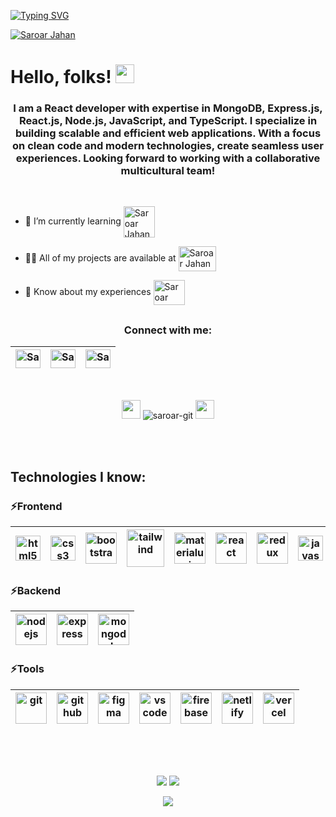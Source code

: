 [![Typing SVG](https://readme-typing-svg.herokuapp.com?font=Raleway&weight=700&size=30&pause=1000&color=F7E600&center=true&vCenter=true&width=1080&lines=Md.+Saroar+Jahan;React+Developer;Frontend+Developer;MERN-Stack+Developer)](https://git.io/typing-svg)

<a href="https://saroar-jahan.netlify.app/" target="blank"><img align="center" src="https://i.ibb.co/g96v4xF/Linked-In-Banner.png" alt="Saroar Jahan" /></a>

# Hello, folks! <img src="https://raw.githubusercontent.com/MartinHeinz/MartinHeinz/master/wave.gif" width="30px">
<h3 align="center">I am a React developer with expertise in MongoDB, Express.js, React.js, Node.js, JavaScript, and TypeScript. I specialize in building scalable and efficient web applications. With a focus on clean code and modern technologies, create seamless user experiences. Looking forward to working with a collaborative multicultural team!</h3>

<br>

- 🌱 I’m currently learning   <img align="center" src="https://github.com/detain/svg-logos/blob/master/svg/n/next-js.svg" alt="Saroar Jahan" height="50" width="50" />

- 👨‍💻 All of my projects are available at   <a href="https://saroar-jahan.netlify.app/" target="blank"><img align="center" src="https://github.com/detain/svg-logos/blob/master/svg/p/portfolio.svg" alt="Saroar Jahan" height="40" width="60" /></a>

- 📄 Know about my experiences   <a href="https://drive.google.com/file/d/1Fp3Pq5HopGmBpL43Hb5uTebNiwcaaah_/view?usp=sharing" target="blank"><img align="center" src="https://github.com/detain/svg-logos/blob/master/svg/r/resume.svg" alt="Saroar Jahan" height="40" width="50" /></a>

## <h3 align="center">Connect with me:</h3>
<div align="center">

 | <a href="https://www.linkedin.com/in/saroar-in/" target="_blank"><img align="center" src="https://raw.githubusercontent.com/rahuldkjain/github-profile-readme-generator/master/src/images/icons/Social/linked-in-alt.svg" alt="Saroar Jahan" height="30" width="40" /></a> | <a href="https://wa.me/01615344922" target="_blank"><img align="center" src="https://github.com/dheereshagrwal/colored-icons/blob/master/public/logos/whatsapp/whatsapp.svg" alt="Saroar Jahan" height="30" width="40" /></a> | <a href="https://discord.com/channels/@saroarjahan" target="_blank"><img align="center" src="https://raw.githubusercontent.com/rahuldkjain/github-profile-readme-generator/master/src/images/icons/Social/discord.svg" alt="Saroar Jahan" height="30" width="40" /></a> |
 | --------------------------------------------------------------------------------------------------------------------- | --------------------------------------------------------------------------------------------------- | ------------------------------------------------------------------------------------------------------------------ |
</div>

<br>
<p align="center"> <img src="https://media.giphy.com/media/iY8CRBdQXODJSCERIr/giphy.gif" width="30px"> <img src="https://komarev.com/ghpvc/?username=saroar-git&label=Profile%20views&color=0e75b6&style=flat" alt="saroar-git" /> <img src="https://media.giphy.com/media/iY8CRBdQXODJSCERIr/giphy.gif" width="30px"> </p>
<br> <br>

## Technologies I know:

### ⚡Frontend

| <img src="https://github.com/detain/svg-logos/blob/master/svg/h/html-1.svg" alt="html5" width="40"/> | <img src="https://github.com/detain/svg-logos/blob/master/svg/c/css-3.svg" alt="css3" width="40"/> | <img src="https://github.com/detain/svg-logos/blob/master/svg/b/bootstrap-5-1.svg" alt="bootstrap" width="50"/> | <img src="https://github.com/detain/svg-logos/blob/master/svg/t/tailwind-css-1-2.svg" alt="tailwind" width="60"/> | <img src="https://github.com/detain/svg-logos/blob/master/svg/m/material-ui-1.svg" alt="materialui" width="50"/> | <img src="https://github.com/detain/svg-logos/blob/master/svg/r/react-1.svg" alt="react" width="50"/> | <img src="https://github.com/detain/svg-logos/blob/master/svg/r/redux.svg" alt="redux" width="50"/> | <img src="https://github.com/detain/svg-logos/blob/master/svg/j/javascript-1.svg" alt="javascript" width="40"/> | <img src="https://cdn.jsdelivr.net/gh/devicons/devicon/icons/typescript/typescript-original.svg" alt="typescript" width="50"/> |
|  ---------------------------------------------------------------------------------------------------------------------------------- | ---------------------------------------------------------------------------------------------------------------------------------------------- | --------------------------------------------------------------------------------------------------------- | ------------------------------------------------------------------------------------------------------------------------------------------- | --------------------------------------------------------------------------------------------------------------- | ------------------------------------------------------------------------------------------------------------------------------- | ------------------------------------------------------------------------------------------------------------------------------- | ------------------------------------------------------------------------------------------------------------------------------- | ------------------------------------------------------------------------------------------------------------------------------- |

### ⚡Backend

| <img src="https://github.com/detain/svg-logos/blob/master/svg/n/nodejs.svg" alt="nodejs" width="50"/> | <img src="https://skillicons.dev/icons?i=express" alt="express" width="50"/> | <img src="https://github.com/detain/svg-logos/blob/master/svg/m/mongodb-icon-1.svg" alt="mongodb" width="50"/> |
 | --------------------------------------------------------------------------------------------------------------------- | --------------------------------------------------------------------------------------------------- | ------------------------------------------------------------------------------------------------------------------ |

### ⚡Tools

| <img src="https://github.com/detain/svg-logos/blob/master/svg/g/git.svg" alt="git" width="50"/> | <img src="https://github.com/dheereshagrwal/colored-icons/blob/master/public/icons/github/github-light.svg" alt="github" width="50"/> | <img src="https://github.com/detain/svg-logos/blob/master/svg/f/figma-5.svg" alt="figma" width="50"/> | <img src="https://github.com/detain/svg-logos/blob/master/svg/v/visual-studio-code-1.svg" alt="vs code" width="50"/> | <img src="https://github.com/detain/svg-logos/blob/master/svg/f/firebase-2.svg" alt="firebase" width="50"/> | <img src="https://www.vectorlogo.zone/logos/netlify/netlify-icon.svg" alt="netlify" width="50"/> | <img src="https://github.com/detain/svg-logos/blob/master/svg/v/vercel.svg" alt="vercel" width="50"/> |
| --------------------------------------------------------------------------------------------------------- | --------------------------------------------------------------------------------------------------------------- | ------------------------------------------------------------------------------------------------ | ------------------------------------------------------------------------------------------------ | -------------------------------------------------------------------------- | -------------------------------------------------------------------------- | -------------------------------------------------------------------------- | 


<br><br>

##
<div align="center" >
<div>
 
![](http://github-profile-summary-cards.vercel.app/api/cards/stats?username=saroar-git&theme=aura_dark)
![](http://github-profile-summary-cards.vercel.app/api/cards/repos-per-language?username=saroar-git&theme=aura_dark)
</div>

![](http://github-profile-summary-cards.vercel.app/api/cards/profile-details?username=saroar-git&theme=aura_dark)
</div>
